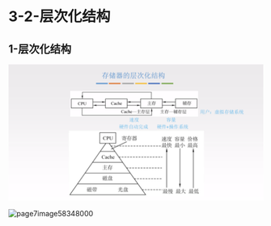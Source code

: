# 3-2-层次化结构

## 1-层次化结构

![](../../.gitbook/assets/image%20%28264%29.png)

![page7image58348000](blob:https://app.gitbook.com/b40a9e97-33db-42b7-812e-760f98280316)



